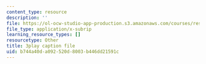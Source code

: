```yaml
---
content_type: resource
description: ''
file: https://ol-ocw-studio-app-production.s3.amazonaws.com/courses/res-3-002-collaborative-design-and-creative-expression-with-arduino-microcontrollers-january-iap-2017/b744a40da092520d8003b446dd21591c_WyEwjQt8gfQ.vtt
file_type: application/x-subrip
learning_resource_types: []
resourcetype: Other
title: 3play caption file
uid: b744a40d-a092-520d-8003-b446dd21591c
---
```

